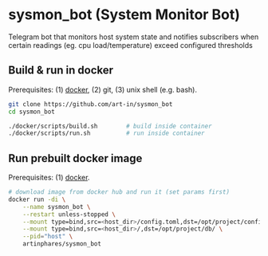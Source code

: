 sysmon_bot (System Monitor Bot)
===

Telegram bot that monitors host system state and notifies subscribers when certain readings (eg. cpu load/temperature) exceed configured thresholds

Build & run in docker
---

Prerequisites: (1) [docker](https://www.docker.com/), (2) git, (3) unix shell (e.g. bash).

```sh
git clone https://github.com/art-in/sysmon_bot
cd sysmon_bot

./docker/scripts/build.sh        # build inside container
./docker/scripts/run.sh          # run inside container
```


Run prebuilt docker image
---

Prerequisites: (1) [docker](https://www.docker.com/).

```sh
# download image from docker hub and run it (set params first)
docker run -di \
    --name sysmon_bot \
    --restart unless-stopped \
    --mount type=bind,src=<host_dir>/config.toml,dst=/opt/project/config.toml \
    --mount type=bind,src=<host_dir>/,dst=/opt/project/db/ \
    --pid="host" \
    artinphares/sysmon_bot
```